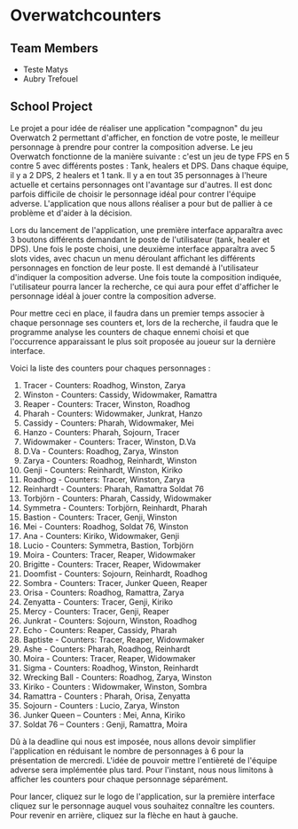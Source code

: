 # Overwatchcounters 

## Team Members
* Teste Matys
* Aubry Trefouel

## School Project

Le projet a pour idée de réaliser une application "compagnon" du jeu Overwatch 2 permettant d'afficher, en fonction de votre poste, le meilleur personnage à prendre pour contrer la composition adverse. Le jeu Overwatch fonctionne de la manière suivante : c'est un jeu de type FPS en 5 contre 5 avec différents postes : Tank, healers et DPS. Dans chaque équipe, il y a 2 DPS, 2 healers et 1 tank. Il y a en tout 35 personnages à l'heure actuelle et certains personnages ont l'avantage sur d'autres. Il est donc parfois difficile de choisir le personnage idéal pour contrer l'équipe adverse. L'application que nous allons réaliser a pour but de pallier à ce problème et d'aider à la décision.

Lors du lancement de l'application, une première interface apparaîtra avec 3 boutons différents demandant le poste de l'utilisateur (tank, healer et DPS). Une fois le poste choisi, une deuxième interface apparaîtra avec 5 slots vides, avec chacun un menu déroulant affichant les différents personnages en fonction de leur poste. Il est demandé à l'utilisateur d'indiquer la composition adverse. Une fois toute la composition indiquée, l'utilisateur pourra lancer la recherche, ce qui aura pour effet d'afficher le personnage idéal à jouer contre la composition adverse.

Pour mettre ceci en place, il faudra dans un premier temps associer à chaque personnage ses counters et, lors de la recherche, il faudra que le programme analyse les counters de chaque ennemi choisi et que l'occurrence apparaissant le plus soit proposée au joueur sur la dernière interface.

Voici la liste des counters pour chaques personnages : 

1.	Tracer - Counters: Roadhog, Winston, Zarya
2.	Winston - Counters: Cassidy, Widowmaker, Ramattra
3.	Reaper - Counters: Tracer, Winston, Roadhog
4.	Pharah - Counters: Widowmaker, Junkrat, Hanzo
5.	Cassidy - Counters: Pharah, Widowmaker, Mei
6.	Hanzo - Counters: Pharah, Sojourn, Tracer
7.	Widowmaker - Counters: Tracer, Winston, D.Va
8.	D.Va - Counters: Roadhog, Zarya, Winston
9.	Zarya - Counters: Roadhog, Reinhardt, Winston
10.	Genji - Counters: Reinhardt, Winston, Kiriko
11.	Roadhog - Counters: Tracer, Winston, Zarya
12.	Reinhardt - Counters: Pharah, Ramattra Soldat 76
13.	Torbjörn - Counters: Pharah, Cassidy, Widowmaker
14.	Symmetra - Counters: Torbjörn, Reinhardt, Pharah
15.	Bastion - Counters: Tracer, Genji, Winston
16.	Mei - Counters: Roadhog, Soldat 76, Winston
17.	Ana - Counters: Kiriko, Widowmaker, Genji
18.	Lucio - Counters: Symmetra, Bastion, Torbjörn
19.	Moira - Counters: Tracer, Reaper, Widowmaker
20.	Brigitte - Counters: Tracer, Reaper, Widowmaker
21.	Doomfist - Counters: Sojourn, Reinhardt, Roadhog
22.	Sombra - Counters: Tracer, Junker Queen, Reaper
23.	Orisa - Counters: Roadhog, Ramattra, Zarya
24.	Zenyatta - Counters: Tracer, Genji, Kiriko
25.	Mercy - Counters: Tracer, Genji, Reaper
26.	Junkrat - Counters: Sojourn, Winston, Roadhog
27.	Echo - Counters: Reaper, Cassidy, Pharah
28.	Baptiste - Counters: Tracer, Reaper, Widowmaker
29.	Ashe - Counters: Pharah, Roadhog, Reinhardt
30.	Moira - Counters: Tracer, Reaper, Widowmaker
31.	Sigma - Counters: Roadhog, Winston, Reinhardt
32.	Wrecking Ball - Counters: Roadhog, Zarya, Winston
33.	Kiriko - Counters : Widowmaker, Winston, Sombra
34.	Ramattra - Counters : Pharah, Orisa, Zenyatta
35.	Sojourn - Counters : Lucio, Zarya, Winston
36.	Junker Queen – Counters : Mei, Anna, Kiriko
37.	Soldat 76 – Counters : Genji, Ramattra, Moira

Dû à la deadline qui nous est imposée, nous allons devoir simplifier l'application en réduisant le nombre de personnages à 6 pour la présentation de mercredi. L'idée de pouvoir mettre l'entièreté de l'équipe adverse sera implémentée plus tard. Pour l'instant, nous nous limitons à afficher les counters pour chaque personnage séparément. 

Pour lancer, cliquez sur le logo de l'application, sur la première interface cliquez sur le personnage auquel vous souhaitez connaître les counters. Pour revenir en arrière, cliquez sur la flèche en haut à gauche. 
